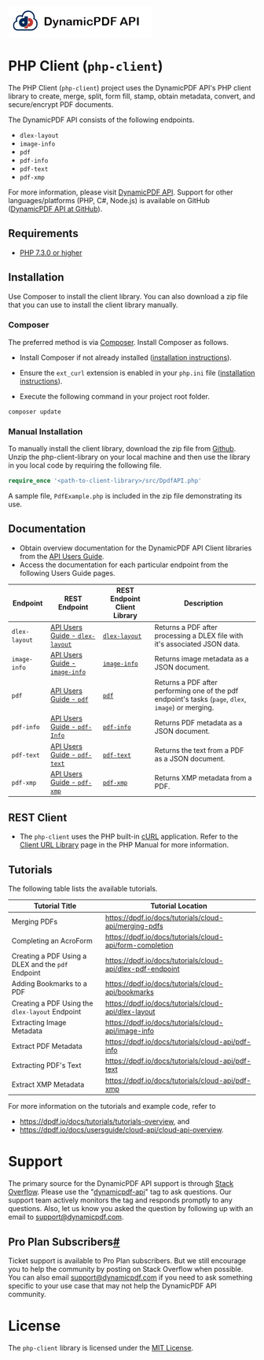 ![](./logo-banner2.png)

PHP Client (`php-client`)
=================================

The PHP Client (`php-client`) project uses the DynamicPDF API's PHP client library to create, merge, split, form fill, stamp, obtain metadata, convert, and secure/encrypt PDF documents. 

The DynamicPDF API consists of the following endpoints.

* `dlex-layout`
* `image-info`
* `pdf`
* `pdf-info`
* `pdf-text`
* `pdf-xmp`

For more information, please visit [DynamicPDF API](https://dpdf.io/ "DynamicPDF API Homepage"). Support for other languages/platforms (PHP, C#, Node.js) is available on GitHub ([DynamicPDF API at GitHub](https://github.com/dynamicpdf-api "DynamicPDF API at GitHub")).

## Requirements

- [PHP 7.3.0 or higher](https://www.php.net/)

## Installation

Use Composer to install the client library. You can also download a zip file that you can use to install the client library manually.

### Composer

The preferred method is via [Composer](https://getcomposer.org/). Install Composer as follows.

* Install Composer if not already installed ([installation instructions](https://getcomposer.org/doc/00-intro.md)).

* Ensure the `ext_curl` extension is enabled in your `php.ini` file ([installation instructions](https://www.php.net/manual/en/install.pecl.php)).
* Execute the following command in your project root folder.

```
composer update
```

### Manual Installation

To manually install the client library, download the zip file from [Github](https://codeload.github.com/dynamicpdf-api/php-client/zip/refs/heads/main). Unzip the php-client-library on your local machine and then use the library in you local code by requiring the following file.

```php
require_once '<path-to-client-library>/src/DpdfAPI.php'
```

A sample file, `PdfExample.php` is included in the zip file demonstrating its use.

## Documentation

* Obtain overview documentation for the DynamicPDF API Client libraries from the [API Users Guide](https://dpdf.io/docs/usersguide/cloud-api/client-libraries/cloud-api-client-libraries).
* Access the documentation for each particular endpoint from the following Users Guide pages. 

| Endpoint      | REST Endpoint                                                | REST Endpoint Client Library                                 | Description                                                  |
| ------------- | ------------------------------------------------------------ | ------------------------------------------------------------ | ------------------------------------------------------------ |
| `dlex-layout` | [API Users Guide - `dlex-layout`](https://dpdf.io/docs/usersguide/cloud-api/cloud-api-dlex-layout) | [`dlex-layout`](https://dpdf.io/docs/usersguide/cloud-api/client-libraries/client-api-dlex-layout) | Returns a PDF after processing a DLEX file with it's associated JSON data. |
| `image-info`  | [API Users Guide - `image-info`](https://dpdf.io/docs/usersguide/cloud-api/cloud-api-image-info) | [`image-info`](https://dpdf.io/docs/usersguide/cloud-api/client-libraries/client-api-image-info) | Returns image metadata as a JSON document.                   |
| `pdf`         | [API Users Guide - `pdf`](https://dpdf.io/docs/usersguide/cloud-api/cloud-api-pdf) | [`pdf`](https://dpdf.io/docs/usersguide/cloud-api/client-libraries/client-api-pdf) | Returns a PDF after performing one of the pdf endpoint's tasks (`page`, `dlex`, `image`) or merging. |
| `pdf-info`    | [API Users Guide - `pdf-Info`](https://dpdf.io/docs/usersguide/cloud-api/cloud-api-pdf-info) | [`pdf-info`](https://dpdf.io/docs/usersguide/cloud-api/client-libraries/client-api-pdf-info) | Returns PDF metadata as a JSON document.                     |
| `pdf-text`    | [API Users Guide - `pdf-text`](https://dpdf.io/docs/usersguide/cloud-api/cloud-api-pdf-text) | [`pdf-text`](https://dpdf.io/docs/usersguide/cloud-api/client-libraries/client-api-pdf-text) | Returns the text from a PDF as a JSON document.              |
| `pdf-xmp`     | [API Users Guide - `pdf-xmp`](https://dpdf.io/docs/usersguide/cloud-api/cloud-api-pdf-xmp) | [`pdf-xmp`](https://dpdf.io/docs/usersguide/cloud-api/client-libraries/client-api-pdf-xmp) | Returns XMP metadata from a PDF.                             |

## REST Client

* The `php-client` uses the PHP built-in [cURL](https://curl.se/) application. Refer to the [Client URL Library](https://www.php.net/manual/en/book.curl.php) page in the PHP Manual for more information.

## **Tutorials**

The following table lists the available tutorials. 

| Tutorial Title                                     | Tutorial Location                                            |
| -------------------------------------------------- | ------------------------------------------------------------ |
| Merging PDFs                                       | https://dpdf.io/docs/tutorials/cloud-api/merging-pdfs |
| Completing an AcroForm                             | https://dpdf.io/docs/tutorials/cloud-api/form-completion |
| Creating a PDF Using a DLEX and the `pdf` Endpoint | https://dpdf.io/docs/tutorials/cloud-api/dlex-pdf-endpoint |
| Adding Bookmarks to a PDF                          | https://dpdf.io/docs/tutorials/cloud-api/bookmarks |
| Creating a PDF Using the `dlex-layout` Endpoint    | https://dpdf.io/docs/tutorials/cloud-api/dlex-layout |
| Extracting Image Metadata                          | https://dpdf.io/docs/tutorials/cloud-api/image-info |
| Extract PDF Metadata                               | https://dpdf.io/docs/tutorials/cloud-api/pdf-info |
| Extracting PDF's Text                              | https://dpdf.io/docs/tutorials/cloud-api/pdf-text |
| Extract XMP Metadata                               | https://dpdf.io/docs/tutorials/cloud-api/pdf-xmp |

For more information on the tutorials and example code, refer to

- https://dpdf.io/docs/tutorials/tutorials-overview, and
- https://dpdf.io/docs/usersguide/cloud-api/cloud-api-overview.

# Support

The primary source for the DynamicPDF API support is through [Stack Overflow](https://stackoverflow.com/questions/tagged/dynamicpdf-api). Please use the "[dynamicpdf-api](https://stackoverflow.com/questions/tagged/dynamicpdf-api)" tag to ask questions. Our support team actively monitors the tag and responds promptly to any questions.  Also, let us know you asked the question by following up with an email to [support@dynamicpdf.com](mailto:support@dynamicpdf.com). 

## Pro Plan Subscribers[#](https://dpdf.io/support#pro-plan-subscribers)

Ticket support is available to Pro Plan subscribers. But we still encourage you to help the community by posting on Stack Overflow when possible. You can also email [support@dynamicpdf.com](mailto:support@dynamicpdf.com) if you need to ask something specific to your use case that may not help the DynamicPDF API community.

# License

The `php-client` library is licensed under the [MIT License](./LICENSE).



